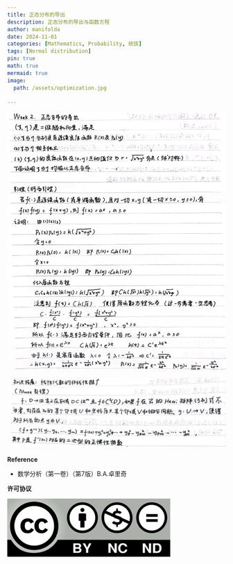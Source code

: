 ```yaml
---
title: 正态分布的导出
description: 正态分布的导出与函数方程
author: manifolda
date: 2024-11-01 
categories: [Mathematics, Probability, 统拔]
tags: [Normal distribution]
pin: true
math: true
mermaid: true
image:
  path: /assets/optimization.jpg

---
```


![alt text](../assets/week2_1.jpg)

![alt text](../assets/week2_2.jpg)


**Reference**
* 数学分析（第一卷）（第7版）B.A.卓里奇

**许可协议**


![alt text](../assets/ccbyncnd.png)







